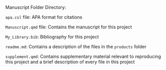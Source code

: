Manuscript Folder Directory:

`apa.csl` file: APA format for citations
    
`Manuscript.qmd` file: Contains the manuscript for this project

`My_Library.bib`: Bibliography for this project 
    
`readme.md`: Contains a description of the files in the `products` folder
    
`supplement.qmd`: Contains supplementary material relevant to reproducing this project and a brief description of every file in this project


